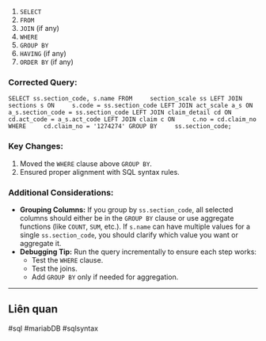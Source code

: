 
1. `SELECT`
2. `FROM`
3. `JOIN` (if any)
4. `WHERE`
5. `GROUP BY`
6. `HAVING` (if any)
7. `ORDER BY` (if any)

### Corrected Query:

`SELECT ss.section_code, s.name FROM     section_scale ss LEFT JOIN sections s ON     s.code = ss.section_code LEFT JOIN act_scale a_s ON     a_s.section_code = ss.section_code LEFT JOIN claim_detail cd ON     cd.act_code = a_s.act_code LEFT JOIN claim c ON     c.no = cd.claim_no WHERE     cd.claim_no = '1274274' GROUP BY     ss.section_code;`

### Key Changes:

1. Moved the `WHERE` clause above `GROUP BY`.
2. Ensured proper alignment with SQL syntax rules.

### Additional Considerations:

- **Grouping Columns:** If you group by `ss.section_code`, all selected columns should either be in the `GROUP BY` clause or use aggregate functions (like `COUNT`, `SUM`, etc.). If `s.name` can have multiple values for a single `ss.section_code`, you should clarify which value you want or aggregate it.
- **Debugging Tip:** Run the query incrementally to ensure each step works:
    - Test the `WHERE` clause.
    - Test the joins.
    - Add `GROUP BY` only if needed for aggregation.

---
## Liên quan

#sql #mariabDB #sqlsyntax